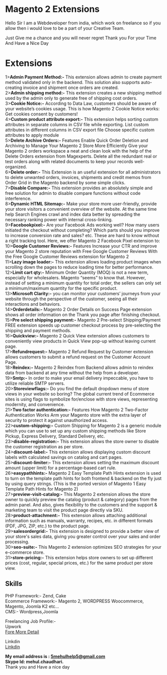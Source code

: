 Magento 2 Extensions
==========================

Hello Sir
I am a Webdeveloper from india, which work on freelance so if you allow then i would love to be a part of your Creative Team.

Just Give me a chance and you will never regret 
Thank you For your Time And Have a Nice Day

Extensions
========================
1><b>Admin Payment Method:-</b> This extension allows admin to create payment method validated only in the backend. This solution also supports auto-creating invoice and shipment once orders are created.<br/>
2><b>Admin shipping method:-</b> This extension creates a new shipping method used by the admin only to generate free of shipping cost orders.<br/>
3><b>Cookie Notice:-</b> According to Data Law, customers should be aware of your website’s cookies usage. This is how Magento 2 Cookie Notice works: Get cookies consent by customers!<br/>
4><b>Custom product attribute export:-</b> This extension helps sorting custom attributes in separate columns in CSV file while exporting. List custom attributes in different columns in CSV export file Choose specific custom attributes to apply module<br/>
5><b>Delete Archive Orders:-</b> Features Enable Quick Order Deletion and Archiving to Manage Your Magento 2 Store More Efficiently Give your Magento 2 orders workspace a neat and clean look with the help of the Delete Orders extension from Magexperts. Delete all the redundant real or test orders along with related documents to keep your records well-organized.<br/>
6><b>Delete order:-</b> This Extension is an useful extension for all administrators to delete unwanted orders, invoices, shipments and credit memos from Order Grid in the Magento backend by some simple clicks.<br/>
7><b>Disable Compare:-</b> This extension provides an absolutely simple and free solution for admin to disable compare functions without code interference.<br/>
8><b>Dynamic HTML Sitemap:-</b> Make your store more user-friendly, provide your store visitors a convenient overview of the website. At the same time help Search Engines crawl and index data better by spreading the necessary ranking power with internal cross-linking.<br/>
9><b>Facebookpixel:-</b> Are your Facebook Ads working well? How many users initiated the checkout without completing? Which parts should you improve to increase conversion rate and sales? etc. These are hard to know without a right tracking tool. Here, we offer Magento 2 Facebook Pixel extension to:<br/>
10><b>Google Customer Reviews:-</b> Features Increase your CTR and improve your Magento 2 store reputation with Free Google Customer Reviews With the Free Google Customer Reviews extension for Magento 2<br/>
11><b>Lazy image loader:-</b> This extension allows loading product images when scrolling down the pages to reduce loading time for better performance.<br/>
12><b>Limit cart qty:-</b> Minimum Order Quantity (MOQ) is not a new term, especially for wholesalers. Magento “seems” to know that. However, instead of setting a minimum quantity for total order, the sellers can only set a minimum/maximum quantity for the specific product.<br/>
13><b>Microsoft Clarity:-</b> you can monitor your customers’ journeys from your website through the perspective of the customer, seeing all their interactions and behaviors.<br/>
14><b>Orderdetails:-</b> Magento 2 Order Details on Success Page extension shows all order information on the Thank you page after finishing checkout.<br/>
15><b>Pre select shipping payment:-</b> Magento 2 Pre-select Shipping/Payment FREE extension speeds up customer checkout process by pre-selecting the shipping and payment methods.<br/>
16><b>Quickview:-</b> Magento 2 Quick View extension allows customers to conveniently view products in Quick View pop-up without leaving current page.<br/>
17><b>Refundrequest:-</b> Magento 2 Refund Request by Customer extension allows customers to submit a refund request on the Customer Account Page.<br/>
18><b>Reindex:-</b> Magento 2 Reindex from Backend allows admin to reindex data from backend at any time without the help from a developer.<br/>
19><b>Smtp:-</b> In order to make your email delivery impeccable, you have to utilize reliable SMTP servers. <br/>
20><b>Storeviewflags:-</b> Do you find the default dropdown menu of store views in your website so boring? The global current trend of Ecommerce sites is using flags to symbolize for/enclose with store views, representing modernity, and convenience.<br/>
21><b>Two factor authentication:-</b> Features How Magento 2 Two-Factor Authentication Works Arm your Magento store with the extra layer of security to protect it against unauthorized access.<br/>
22><b>custom-shipping:-</b> Custom Shipping for Magento 2 is a generic module which you can use to set up any custom shipping methods like Store Pickup, Express Delivery, Standard Delivery, etc.<br/>
23><b>disable-registration:-</b> This extension allows the store owner to disable the customer registration as per store.<br/>
24><b>discount-label:-</b> This extension allows displaying custom discount labels with calculated savings on catalog and cart pages.<br/>
25><b>discount-limiter:-</b> This extension allows setting the maximum discount amount (upper limit) for a percentage-based cart rule.<br/>
26><b>easypathhints:-</b> Magento 2 Easy Template Path Hints extension is used to turn on the template path hints for both frontend & backend on the fly just by using query strings. (This is the ported version of Magento 1 Easy Template Path Hints for Magento 2)<br/>
27><b>preview-visit-catalog:-</b> This Magento 2 extension allows the store owner to quickly preview the catalog (product & category) pages from the admin panel. And also, gives flexibility to the customers and the support & marketing team to visit the product page directly via SKU.<br/>
28><b>product-attachment:-</b> This extension allows attaching additional information such as manuals, warranty, recipes, etc. in different formats (PDF, JPG, ZIP, etc.) to the product page.<br/>
29><b>salesordergrid:-</b> This extension is designed to provide a better view of your store's sales data, giving you greater control over your sales and order processing.<br/>
30><b>seo-suite:-</b> This Magento 2 extension optimizes SEO strategies for your e-commerce store.<br/>
31><b>store-pricing:-</b> This extension helps store owners to set up different prices (cost, regular, special prices, etc.) for the same product per store view.<br/>






Skills
----------
PHP Framework:- Zend, Cake
<br/>
Ecommerce Framework:- Magento 2, WORDPRESS Woocommerce, Magento, Joomla K2 etc...
<br/>
CMS:- Wordpress,Joomla
<br/>

Freelancing Job Profile:-
<br/>
Upwork
<br/>
<a href="https://www.upwork.com/o/profiles/users/_~0131aa29ad23bc45f1/" target="_blank">Fore More Detail</a>
<br/>

Linkdin
<br/>
<a href="https://www.linkedin.com/in/mehul-chaudhari-9854318b/" target="_blank">Linkdin</a>
<br/>

<b>My email address is : 5mehulhelp5@gmail.com <br/> Skype Id: mehul.chaudhari.</b>
<br/>
Thank you and Have a nice day
